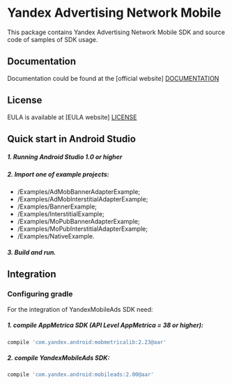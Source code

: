 # Yandex Advertising Network Mobile
This package contains Yandex Advertising Network Mobile SDK and source code of samples of SDK usage.

## Documentation
Documentation could be found at the [official website] [DOCUMENTATION]

## License
EULA is available at [EULA website] [LICENSE] 

## Quick start in Android Studio

##### 1. Running Android Studio 1.0 or higher

##### 2. Import one of example projects:
* /Examples/AdMobBannerAdapterExample;
* /Examples/AdMobInterstitialAdapterExample;
* /Examples/BannerExample;
* /Examples/InterstitialExample;
* /Examples/MoPubBannerAdapterExample;
* /Examples/MoPubInterstitialAdapterExample;
* /Examples/NativeExample.

##### 3. Build and run.

## Integration

### Configuring gradle

For the integration of YandexMobileAds SDK need:
##### 1. compile AppMetrica SDK (API Level AppMetrica = 38 or higher):

```sh
compile 'com.yandex.android:mobmetricalib:2.23@aar'
```

##### 2. compile YandexMobileAds SDK:

```sh
compile 'com.yandex.android:mobileads:2.00@aar'
```

[DOCUMENTATION]: https://tech.yandex.ru/mobile-ads/
[LICENSE]: https://legal.yandex.com/partner_ch/
